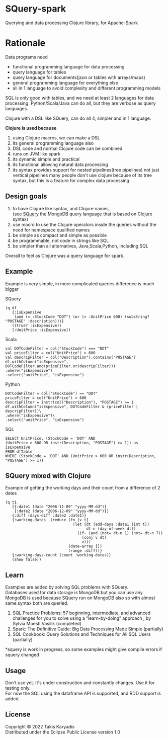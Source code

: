 # SQuery-spark

Querying and data processing Clojure library, for Apache-Spark

# Rationale

Data programs need
- functional programming language for data processing
- query language for tables
- query language for documents(json or tables with arrays/maps)
- general programming language for everything else
- all in 1 language to avoid complexity and different programming models
 
SQL is only good with tables, and we need at least 2 languages for data processing. 
Python/Scala/Java can do all, but they are verbose as query languages.

Clojure with a DSL like SQuery, can do all 4, simpler and in 1 language.

**Clojure is used because**
1. using Clojure macros, we can make a DSL   
2. its general programming language also
3. DSL code and normal Clojure code can be combined 
3. runs on JVM like spark
4. its dynamic simple and practical    
5. its functional allowing natural data processing   
6. its syntax provides support for nested pipelines(tree pipelines) not just vertical pipelines 
   many people don't use clojure because of its tree syntax, but this is a feature for complex data processing

## Design goals

1. to have Clojure like syntax, and Clojure names,  
   (see [SQuery](https://cmql.org/documentation/) the MongoDB query language that is based on Clojure syntax)
2. use macro to use the Clojure operators inside the queries without the need for namespace qualified names
3. be simple as compact and simple as possible
4. be programmable, not code in strings like SQL
5. be simpler than all alternatives, Java,Scala,Python, including SQL

Overall to feel as Clojure was a query language for spark.  

## Example

Example is very simple, in more complicated queries difference is much bigger  

SQuery

```
(q df
   {:isExpensive 
    (and (= :StockCode "DOT") (or (> :UnitPrice 600) (substring? "POSTAGE" :description)))}
   ((true? :isExpensive))
   [:UnitPrice :isExpensive])
```

Scala

```
val DOTCodeFilter = col("StockCode") === "DOT"
val priceFilter = col("UnitPrice") > 600
val descripFilter = col("Description").contains("POSTAGE")
df.withColumn("isExpensive", DOTCodeFilter.and(priceFilter.or(descripFilter)))
.where("isExpensive")
.select("unitPrice", "isExpensive")
```

Python

```
DOTCodeFilter = col("StockCode") == "DOT"
priceFilter = col("UnitPrice") > 600
descripFilter = instr(col("Description"), "POSTAGE") >= 1
df.withColumn("isExpensive", DOTCodeFilter & (priceFilter | descripFilter))\
.where("isExpensive")\
.select("unitPrice", "isExpensive")
```

SQL

```
SELECT UnitPrice, (StockCode = 'DOT' AND
(UnitPrice > 600 OR instr(Description, "POSTAGE") >= 1)) as isExpensive
FROM dfTable
WHERE (StockCode = 'DOT' AND (UnitPrice > 600 OR instr(Description, "POSTAGE") >= 1))
```

## SQuery mixed with Clojure

Example of getting the working days and their count from a difference of 2 dates
```
(q t1
   [{:date1 (date "2006-11-09" "yyyy-MM-dd")}
    {:date2 (date "2006-12-09" "yyyy-MM-dd")}]
   {:diff (days-diff :date2 :date1)}
   {:working-dates  (reduce (fn [v t]
                              (let [dt (add-days :date1 (int t))
                                    dt-n (day-of-week dt)]
                                (if- (and (not= dt-n 1) (not= dt-n 7))
                                  (conj v dt)
                                  v)))
                            (date-array [])
                            (range :diff))}
   {:working-days-count (count :working-dates)}
   (show false))
```

## Learn

Examples are added by solving SQL problems with SQuery.    
Databases used for data storage is MongoDB but you can use any.   
MongoDB is used because SQuery run on MongoDB also so with almost same syntax both are queried. 

1. SQL Practice Problems: 57 beginning, intermediate, and advanced challenges for you to solve
   using a “learn-by-doing” approach , by Sylvia Moestl Vasilik  (completed)
2. Spark: The Definitive Guide: Big Data Processing Made Simple (partially)  
3. SQL Cookbook: Query Solutions and Techniques for All SQL Users (partially)

*squery is work in progress, so some examples might give compile errors if squery changed

## Usage

Don't use yet. It's under construction and constantly changes. Use it for testing only.  
For now the SQL using the dataframe API is supported, and RDD support is added.

## License

Copyright © 2022 Takis Karyadis  
Distributed under the Eclipse Public License version 1.0
